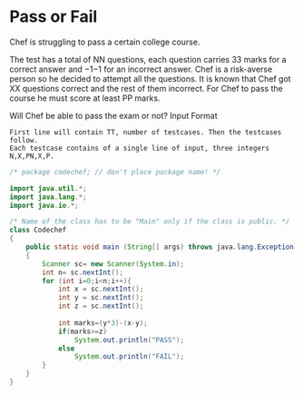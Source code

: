# Pass or Fail

Chef is struggling to pass a certain college course.

The test has a total of NN questions, each question carries 33 marks for a correct answer and −1−1 for an incorrect answer. Chef is a risk-averse person so he decided to attempt all the questions. It is known that Chef got XX questions correct and the rest of them incorrect. For Chef to pass the course he must score at least PP marks.

Will Chef be able to pass the exam or not?
Input Format

    First line will contain TT, number of testcases. Then the testcases follow.
    Each testcase contains of a single line of input, three integers N,X,PN,X,P.

```java
/* package codechef; // don't place package name! */

import java.util.*;
import java.lang.*;
import java.io.*;

/* Name of the class has to be "Main" only if the class is public. */
class Codechef
{
	public static void main (String[] args) throws java.lang.Exception
	{
		Scanner sc= new Scanner(System.in);
		int n= sc.nextInt();
		for (int i=0;i<n;i++){
		    int x = sc.nextInt();
		    int y = sc.nextInt();
		    int z = sc.nextInt();
		    
		    int marks=(y*3)-(x-y);
		    if(marks>=z)
		        System.out.println("PASS");
		    else
		        System.out.println("FAIL");
		}
	}
}
```
